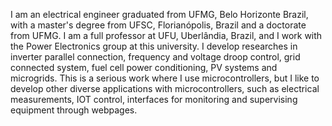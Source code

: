 I am an electrical engineer graduated from UFMG, Belo Horizonte Brazil, with a master's degree from UFSC, Florianópolis, Brazil and a doctorate from UFMG. I am a full professor at UFU, Uberlândia, Brazil, and I work with the Power Electronics group at this university. I develop researches in inverter parallel connection, frequency and voltage droop control, grid connected system, fuel cell power conditioning, PV systems and microgrids. This is a serious work where I use microcontrollers, but I like to develop other diverse applications with microcontrollers, such as electrical measurements, IOT control, interfaces for monitoring and supervising equipment through webpages. 
